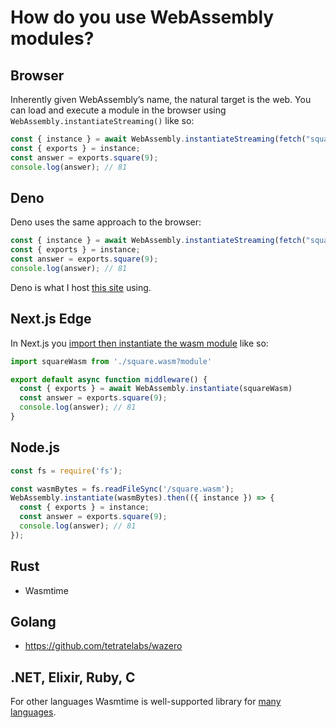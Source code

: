 # How do you use WebAssembly modules?

## Browser

Inherently given WebAssembly’s name, the natural target is the web. You can load and execute a module in the browser using `WebAssembly.instantiateStreaming()` like so:

```js
const { instance } = await WebAssembly.instantiateStreaming(fetch("square.wasm"));
const { exports } = instance;
const answer = exports.square(9);
console.log(answer); // 81
```

## Deno

Deno uses the same approach to the browser:

```js
const { instance } = await WebAssembly.instantiateStreaming(fetch("square.wasm"));
const { exports } = instance;
const answer = exports.square(9);
console.log(answer); // 81
```

Deno is what I host [this site](/) using.

## Next.js Edge

In Next.js you [import then instantiate the wasm module](https://nextjs.org/docs/messages/middleware-dynamic-wasm-compilation) like so:

```js
import squareWasm from './square.wasm?module'

export default async function middleware() {
  const { exports } = await WebAssembly.instantiate(squareWasm)
  const answer = exports.square(9);
  console.log(answer); // 81
}
```

## Node.js

```js
const fs = require('fs');

const wasmBytes = fs.readFileSync('/square.wasm');
WebAssembly.instantiate(wasmBytes).then(({ instance }) => {
  const { exports } = instance;
  const answer = exports.square(9);
  console.log(answer); // 81
});
```

## Rust

- Wasmtime

## Golang

- https://github.com/tetratelabs/wazero

## .NET, Elixir, Ruby, C

For other languages Wasmtime is well-supported library for [many languages](https://docs.wasmtime.dev/lang.html).
